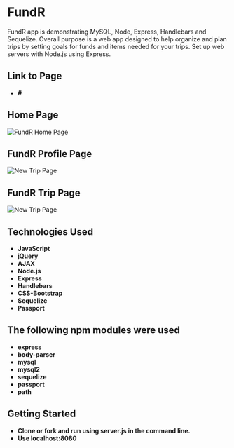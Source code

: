 # FundR

FundR app is demonstrating MySQL, Node, Express, Handlebars and Sequelize.
Overall purpose is a web app designed to help organize and plan trips by setting goals for funds and items needed for your trips.
Set up web servers with Node.js using Express.

## Link to Page
* **#**

## Home Page
![FundR Home Page](/img-readme/homepage.png?raw=true)

## FundR Profile Page
![New Trip Page](/img-readme/profile.png?rqw=true)

## FundR Trip Page
![New Trip Page](/img-readme/tripview.png?rqw=true)


## Technologies Used
* **JavaScript**
* **jQuery**
* **AJAX**
* **Node.js**
* **Express**
* **Handlebars**
* **CSS-Bootstrap**
* **Sequelize**
* **Passport**

## The following npm modules were used
* **express**
* **body-parser**
* **mysql**
* **mysql2**
* **sequelize**
* **passport**
* **path**

## Getting Started
* **Clone or fork and run using server.js in the command line.**
* **Use localhost:8080**
